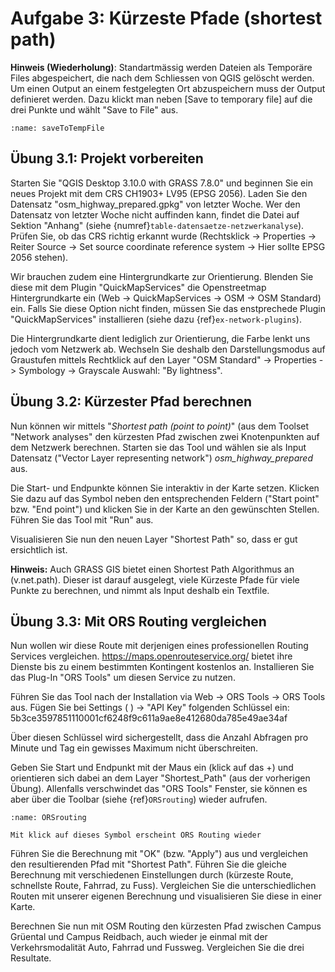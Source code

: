 # Aufgabe 3: Kürzeste Pfade (shortest path)

**Hinweis (Wiederholung)**: Standartmässig werden Dateien als Temporäre Files abgespeichert, die nach dem Schliessen von QGIS gelöscht werden. Um einen Output an einem festgelegten Ort abzuspeichern muss der Output definieret werden. Dazu klickt man neben [Save to temporary file] auf die drei Punkte und wählt "Save to File" aus.

```{figure} figures/saveToTemp.jpg
:name: saveToTempFile
```

## Übung 3.1: Projekt vorbereiten

Starten Sie "QGIS Desktop 3.10.0 with GRASS 7.8.0" und beginnen Sie ein neues Projekt mit dem CRS CH1903+ LV95 (EPSG 2056). Laden Sie den Datensatz "osm_highway_prepared.gpkg" von letzter Woche. Wer den Datensatz von letzter Woche nicht auffinden kann, findet die Datei auf Sektion "Anhang" (siehe {numref}`table-datensaetze-netzwerkanalyse`). Prüfen Sie, ob das CRS richtig erkannt wurde (Rechtsklick -> Properties -> Reiter Source -> Set source coordinate reference system -> Hier sollte EPSG 2056 stehen).

Wir brauchen zudem eine Hintergrundkarte zur Orientierung. Blenden Sie diese mit dem Plugin "QuickMapServices" die Openstreetmap Hintergrundkarte ein (Web -> QuickMapServices -> OSM -> OSM Standard) ein. Falls Sie diese Option nicht finden, müssen Sie das enstprechede Plugin "QuickMapServices" installieren (siehe dazu {ref}`ex-network-plugins`).

Die Hintergrundkarte dient lediglich zur Orientierung, die Farbe lenkt uns jedoch vom Netzwerk ab. Wechseln Sie deshalb den Darstellungsmodus auf Graustufen mittels Rechtklick auf den Layer "OSM Standard" -> Properties -> Symbology -> Grayscale Auswahl: "By lightness".

## Übung 3.2: Kürzester Pfad berechnen

Nun können wir mittels "*Shortest path (point to point)*" (aus dem Toolset "Network analyses" den kürzesten Pfad zwischen zwei Knotenpunkten auf dem Netzwerk berechnen. Starten sie das Tool und wählen sie als Input Datensatz ("Vector Layer representing network") _osm_highway_prepared_ aus.

Die Start- und Endpunkte können Sie interaktiv in der Karte setzen. Klicken Sie dazu auf das Symbol neben den entsprechenden Feldern ("Start point" bzw. "End point") und klicken Sie in der Karte an den gewünschten Stellen. Führen Sie das Tool mit "Run" aus.

Visualisieren Sie nun den neuen Layer "Shortest Path" so, dass er gut ersichtlich ist.

**Hinweis:** Auch GRASS GIS bietet einen Shortest Path Algorithmus an (v.net.path). Dieser ist darauf ausgelegt, viele Kürzeste Pfade für viele Punkte zu berechnen, und nimmt als Input deshalb ein Textfile.

## Übung 3.3: Mit ORS Routing vergleichen

Nun wollen wir diese Route mit derjenigen eines professionellen Routing Services vergleichen. https://maps.openrouteservice.org/ bietet ihre Dienste bis zu einem bestimmten Kontingent kostenlos an. Installieren Sie das Plug-In "ORS Tools" um diesen Service zu nutzen.

Führen Sie das Tool nach der Installation via Web -> ORS Tools -> ORS Tools aus. Fügen Sie bei Settings ( ) ->  "API Key" folgenden Schlüssel ein: 5b3ce3597851110001cf6248f9c611a9ae8e412680da785e49ae34af

Über diesen Schlüssel wird sichergestellt, dass die Anzahl Abfragen pro Minute und Tag ein gewisses Maximum nicht überschreiten.

Geben Sie Start und Endpunkt mit der Maus ein (klick auf das +) und orientieren sich dabei an dem Layer "Shortest_Path" (aus der vorherigen Übung). Allenfalls verschwindet das "ORS Tools" Fenster, sie können es aber über die Toolbar (siehe {ref}`ORSrouting`) wieder aufrufen.

```{figure} figures/osm.jpg
:name: ORSrouting

Mit klick auf dieses Symbol erscheint ORS Routing wieder
```

Führen Sie die Berechnung mit "OK" (bzw. "Apply") aus und vergleichen den resultierenden Pfad mit "Shortest Path". Führen Sie die gleiche Berechnung mit verschiedenen Einstellungen durch (kürzeste Route, schnellste Route, Fahrrad, zu Fuss). Vergleichen Sie die unterschiedlichen Routen mit unserer eigenen Berechnung und visualisieren Sie diese in einer Karte.

Berechnen Sie nun mit OSM Routing den kürzesten Pfad zwischen Campus Grüental und Campus Reidbach, auch wieder je einmal mit der Verkehrsmodalität Auto, Fahrrad und Fussweg. Vergleichen Sie die drei Resultate.